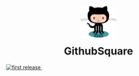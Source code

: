 <h1 align="center">
  	<img height="100" src="./img/githubnew.svg" alt="GithubSquare Logo" /> <br> GithubSquare
</h1>

<!---  SHIELDS   -->
<p>
<a href="">
  <img alt="first release" src="https://img.shields.io/badge/release-v1.0-brightgreen.svg" />
</a>
&nbsp
</p>
